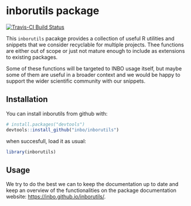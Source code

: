 # inborutils package

[![Travis-CI Build Status](https://travis-ci.org/inbo/inborutils.svg?branch=master)](https://travis-ci.org/inbo/inborutils)

This `inborutils` pacakge provides a collection of useful R utilities and snippets that we consider recyclable for multiple projects. Thee functions are either out of scope or just not mature enough to include as extensions to existing packages. 

Some of these functions will be targeted to INBO usage itself, but maybe some of them are useful in a broader context and we would be happy to support the wider scientific community with our snippets. 

## Installation

You can install inborutils from github with:

```r
# install.packages("devtools")
devtools::install_github("inbo/inborutils")
```

when succesfull, load it as usual:

```r
library(inborutils)
```

## Usage

We try to do the best we can to keep the documentation up to date and keep an overview of the functionalities on the package documentation website: https://inbo.github.io/inborutils/. 
